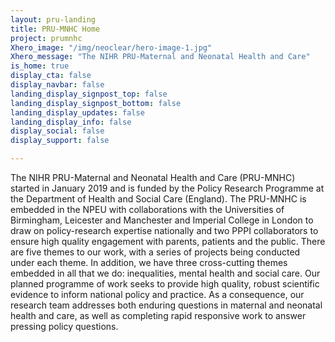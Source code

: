 ```yaml
---
layout: pru-landing
title: PRU-MNHC Home
project: prumnhc
Xhero_image: "/img/neoclear/hero-image-1.jpg"
Xhero_message: "The NIHR PRU-Maternal and Neonatal Health and Care"
is_home: true
display_cta: false
display_navbar: false
landing_display_signpost_top: false
landing_display_signpost_bottom: false
landing_display_updates: false
landing_display_info: false
display_social: false
display_support: false

---
```

The NIHR PRU-Maternal and Neonatal Health and Care (PRU-MNHC) started in January 2019 and is funded by the Policy Research Programme at the Department of Health and Social Care (England). The PRU-MNHC is embedded in the NPEU with collaborations with the Universities of Birmingham, Leicester and Manchester and Imperial College in London to draw on policy-research expertise nationally and two PPPI collaborators to ensure high quality engagement with parents, patients and the public.  There are five themes to our work, with a series of projects being conducted under each theme. In addition, we have three cross-cutting themes embedded in all that we do: inequalities, mental health and social care. Our planned programme of work seeks to provide high quality, robust scientific evidence to inform national policy and practice. As a consequence, our research team addresses both enduring questions in maternal and neonatal health and care, as well as completing rapid responsive work to answer pressing policy questions. 